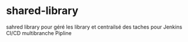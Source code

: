 # shared-library
sahred library pour géré les library et centrailsé des taches pour Jenkins CI/CD multibranche Pipline
